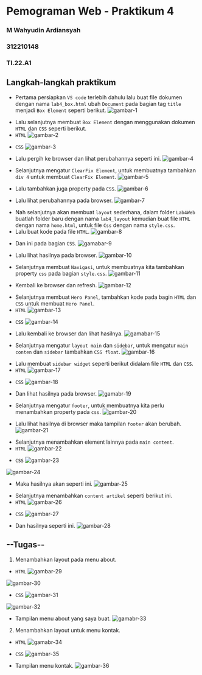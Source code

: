 # Pemograman Web - Praktikum 4
### M Wahyudin Ardiansyah
### 312210148
### TI.22.A1

## Langkah-langkah praktikum
- Pertama persiapkan `VS code` terlebih dahulu lalu buat file dokumen dengan nama `lab4_box.html` ubah `Document` pada bagian tag `title` menjadi `Box Element` seperti berikut.
![gambar-1][def-1]

[def-1]: /image/ss1.png

- Lalu selanjutnya membuat `Box Element` dengan menggunakan dokumen `HTML` dan `CSS` seperti berikut.
- `HTML`
![gambar-2][def-2]

[def-2]: /image/ss2.png

- `CSS`
![gambar-3][def-3]

[def-3]: /image/ss3.png

- Lalu pergih ke browser dan lihat perubahannya seperti ini.
![gambar-4][def-4]

[def-4]: /image/ss4.png

- Selanjutnya mengatur `ClearFix Element`, untuk membuatnya tambahkan `div 4` untuk membuat `ClearFix Element`.
![gambar-5][def-5]

[def-5]: /image/ss5.png

- Lalu tambahkan juga property pada `CSS`.
![gambar-6][def-6]

[def-6]: /image/ss6.png

- Lalu lihat perubahannya pada browser.
![gambar-7][def-7]

[def-7]: /image/ss7.png

- Nah selanjutnya akan membuat `layout` sederhana, dalam folder `Lab4Web` buatlah folder baru dengan nama `lab4_layout` kemudian buat file `HTML` dengan nama `home.html`, untuk file `Css` dengan nama `style.css`.
- Lalu buat kode pada file `HTML`.
![gambar-8][def-8]

[def-8]: /image/ss8.png

- Dan ini pada bagian `CSS`.
![gamabar-9][def-9]

[def-9]: /image/ss9.png

- Lalu lihat hasilnya pada browser.
![gambar-10][def-10]

[def-10]: /image/ss10.png

- Selanjutnya membuat `Navigasi`, untuk membuatnya kita tambahkan property `css` pada bagian `style.css`.
![gambar-11][def-11]

[def-11]: /image/ss11.png

- Kembali ke browser dan refresh.
![gambar-12][def-12]

[def-12]: /image/ss12.png

- Selanjutnya membuat `Hero Panel`, tambahkan kode pada bagin `HTML` dan `CSS` untuk membuat `Hero Panel`.
- `HTML`
![gambar-13][def-13]

[def-13]: /image/ss13.png

- `CSS`
![gambar-14][def-14]

[def-14]: /image/ss14.png

- Lalu kembali ke browser dan lihat hasilnya.
![gamabar-15][def-15]

[def-15]: /image/ss15.png

- Selanjutnya mengatur `layout main` dan `sidebar`, untuk mengatur `main conten` dan `sidebar` tambahkan `CSS float`.
![gambar-16][def-16]

[def-16]: /image/ss16.png

- Lalu membuat `sidebar widget` seperti berikut didalam file `HTML` dan `CSS`.
- `HTML`
![gambar-17][def-17]

[def-17]: /image/ss17.png

- `CSS`
![gambar-18][def-18]

[def-18]: /image/ss18.png

- Dan lihat hasilnya pada browser.
![gamabr-19][def-19]

[def-19]: /image/ss19.png

- Selanjutnya mengatur `footer`, untuk membuatnya kita perlu menambahkan property pada `css`.
![gambar-20][def-20]

[def-20]: /image/ss20.png

- Lalu lihat hasilnya di browser maka tampilan `footer` akan berubah.
![gambar-21][def-21]

[def-21]: /image/ss21.png

- Selanjutnya menambahkan element lainnya pada `main content`.
- `HTML`
![gambar-22][def-22]

[def-22]: /image/ss22.png

- `CSS`
![gambar-23][def-23]

[def-23]: /image/ss24.png
![gambar-24][def-24]

[def-24]: /image/ss23.png

- Maka hasilnya akan seperti ini.
![gambar-25][def-25]

[def-25]: /image/ss25.png

- Selanjutnya menambahkan `content artikel` seperti berikut ini.
- `HTML`
![gambar-26][def-26]

[def-26]: /image/ss26.png

- `CSS`
![gambar-27][def-27]

[def-27]: /image/ss27.png

- Dan hasilnya seperti ini.
![gambar-28][def-28]

[def-28]: /image/ss28.png

## --Tugas--
1. Menambahkan layout pada menu about.
- `HTML`
![gambar-29][def-29]

[def-29]: /image/ss29.png

![gambar-30][def-30]

[def-30]: /image/ss30.png

- `CSS`
![gambar-31][def-31]

[def-31]: /image/ss31.png

![gambar-32][def-32]

[def-32]: /image/ss32.png

- Tampilan menu about yang saya buat.
![gamabr-33][def-33]

[def-33]: /image/ss33.png

2. Menambahkan layout untuk menu kontak.
- `HTML`
![gamabr-34][def-34]

[def-34]: /image/ss34.png

- `CSS`
![gambar-35][def-35]

[def-35]: /image/ss35.png

- Tampilan menu kontak.
![gambar-36][def-36]

[def-36]: /image/ss36.png